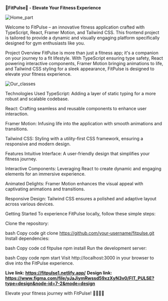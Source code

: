 **💪FitPulse💪 - Elevate Your Fitness Experience**

![Home_part](https://github.com/Elissa-DI/fitPulse/assets/122690968/facddfba-6fd2-4738-8aca-338b47ff360d)

Welcome to FitPulse – an innovative fitness application crafted with TypeScript, React, Framer Motion, and Tailwind CSS. This frontend project is tailored to provide a dynamic and visually engaging platform specifically designed for gym enthusiasts like you.

Project Overview
FitPulse is more than just a fitness app; it's a companion on your journey to a fit lifestyle. With TypeScript ensuring type safety, React powering interactive components, Framer Motion bringing animations to life, and Tailwind CSS styling for a sleek appearance, FitPulse is designed to elevate your fitness experience.

![Our_classes](https://github.com/Elissa-DI/fitPulse/assets/122690968/6eea6564-350d-4d8f-9c29-e6dda632ea8a)

Technologies Used
TypeScript: Adding a layer of static typing for a more robust and scalable codebase.

React: Crafting seamless and reusable components to enhance user interaction.

Framer Motion: Infusing life into the application with smooth animations and transitions.

Tailwind CSS: Styling with a utility-first CSS framework, ensuring a responsive and modern design.

Features
Intuitive Interface: A user-friendly design that simplifies your fitness journey.

Interactive Components: Leveraging React to create dynamic and engaging elements for an immersive experience.

Animated Delights: Framer Motion enhances the visual appeal with captivating animations and transitions.

Responsive Design: Tailwind CSS ensures a polished and adaptive layout across various devices.

Getting Started
To experience FitPulse locally, follow these simple steps:

Clone the repository:

bash
Copy code
git clone https://github.com/your-username/fitpulse.git
Install dependencies:

bash
Copy code
cd fitpulse
npm install
Run the development server:

bash
Copy code
npm start
Visit http://localhost:3000 in your browser to dive into the FitPulse experience.

**Live link: https://fitpulse1.netlify.app/**
**Design link: https://www.figma.com/file/yJaJiymRwssd59xzXyN3v0/FIT_PULSE?type=design&node-id=7-2&mode=design**

Elevate your fitness journey with FitPulse! 🏋️‍♀️💓✨
